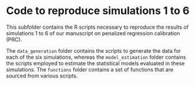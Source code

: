 # Code to reproduce simulations 1 to 6

This subfolder contains the R scripts necessary to reproduce the results of simulations 1 to 6 of our manuscript on penalized regression calibration (PRC).

The `data_generation` folder contains the scripts to generate the data for each of the six simulations, whereas the `model_estimation` folder contains the scripts employed to estimate the statistical models evaluated in these simulations. The `functions` folder contains a set of functions that are sourced from various scripts.

